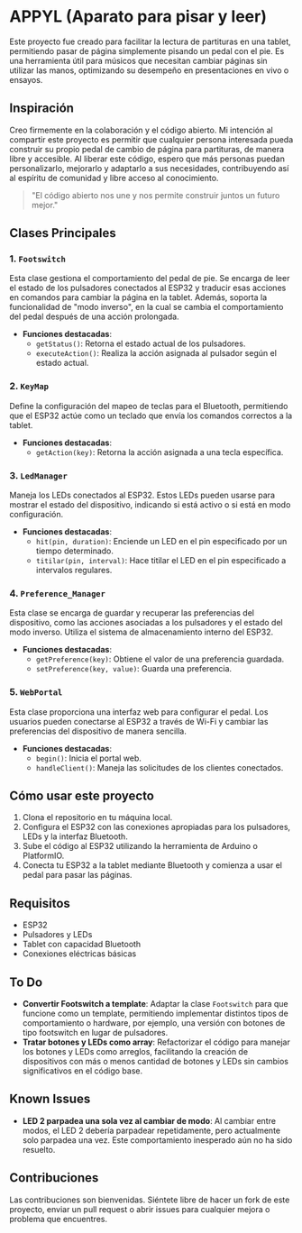 # APPYL (Aparato para pisar y leer)

Este proyecto fue creado para facilitar la lectura de partituras en una tablet, permitiendo pasar de página simplemente pisando un pedal con el pie. Es una herramienta útil para músicos que necesitan cambiar páginas sin utilizar las manos, optimizando su desempeño en presentaciones en vivo o ensayos.

## Inspiración

Creo firmemente en la colaboración y el código abierto. Mi intención al compartir este proyecto es permitir que cualquier persona interesada pueda construir su propio pedal de cambio de página para partituras, de manera libre y accesible. Al liberar este código, espero que más personas puedan personalizarlo, mejorarlo y adaptarlo a sus necesidades, contribuyendo así al espíritu de comunidad y libre acceso al conocimiento.

> "El código abierto nos une y nos permite construir juntos un futuro mejor."

## Clases Principales

### 1. `Footswitch`
Esta clase gestiona el comportamiento del pedal de pie. Se encarga de leer el estado de los pulsadores conectados al ESP32 y traducir esas acciones en comandos para cambiar la página en la tablet. Además, soporta la funcionalidad de "modo inverso", en la cual se cambia el comportamiento del pedal después de una acción prolongada.

- **Funciones destacadas**:
  - `getStatus()`: Retorna el estado actual de los pulsadores.
  - `executeAction()`: Realiza la acción asignada al pulsador según el estado actual.

### 2. `KeyMap`
Define la configuración del mapeo de teclas para el Bluetooth, permitiendo que el ESP32 actúe como un teclado que envía los comandos correctos a la tablet.

- **Funciones destacadas**:
  - `getAction(key)`: Retorna la acción asignada a una tecla específica.

### 3. `LedManager`
Maneja los LEDs conectados al ESP32. Estos LEDs pueden usarse para mostrar el estado del dispositivo, indicando si está activo o si está en modo configuración.

- **Funciones destacadas**:
  - `hit(pin, duration)`: Enciende un LED en el pin especificado por un tiempo determinado.
  - `titilar(pin, interval)`: Hace titilar el LED en el pin especificado a intervalos regulares.

### 4. `Preference_Manager`
Esta clase se encarga de guardar y recuperar las preferencias del dispositivo, como las acciones asociadas a los pulsadores y el estado del modo inverso. Utiliza el sistema de almacenamiento interno del ESP32.

- **Funciones destacadas**:
  - `getPreference(key)`: Obtiene el valor de una preferencia guardada.
  - `setPreference(key, value)`: Guarda una preferencia.

### 5. `WebPortal`
Esta clase proporciona una interfaz web para configurar el pedal. Los usuarios pueden conectarse al ESP32 a través de Wi-Fi y cambiar las preferencias del dispositivo de manera sencilla.

- **Funciones destacadas**:
  - `begin()`: Inicia el portal web.
  - `handleClient()`: Maneja las solicitudes de los clientes conectados.

## Cómo usar este proyecto

1. Clona el repositorio en tu máquina local.
2. Configura el ESP32 con las conexiones apropiadas para los pulsadores, LEDs y la interfaz Bluetooth.
3. Sube el código al ESP32 utilizando la herramienta de Arduino o PlatformIO.
4. Conecta tu ESP32 a la tablet mediante Bluetooth y comienza a usar el pedal para pasar las páginas.

## Requisitos

- ESP32
- Pulsadores y LEDs
- Tablet con capacidad Bluetooth
- Conexiones eléctricas básicas

## To Do

- **Convertir Footswitch a template**: Adaptar la clase `Footswitch` para que funcione como un template, permitiendo implementar distintos tipos de comportamiento o hardware, por ejemplo, una versión con botones de tipo footswitch en lugar de pulsadores.
- **Tratar botones y LEDs como array**: Refactorizar el código para manejar los botones y LEDs como arreglos, facilitando la creación de dispositivos con más o menos cantidad de botones y LEDs sin cambios significativos en el código base.

## Known Issues

- **LED 2 parpadea una sola vez al cambiar de modo**: Al cambiar entre modos, el LED 2 debería parpadear repetidamente, pero actualmente solo parpadea una vez. Este comportamiento inesperado aún no ha sido resuelto.

## Contribuciones

Las contribuciones son bienvenidas. Siéntete libre de hacer un fork de este proyecto, enviar un pull request o abrir issues para cualquier mejora o problema que encuentres.
